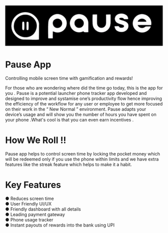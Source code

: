 ![Logo](https://github.com/govindmadhav/pauseapp/blob/main/assets/images/Untitled%20design.jpg?raw=true)
# Pause App

Controlling mobile screen time with gamification and rewards!

For those who are wondering where did the time go today, this is the app for you .
Pause is a potential launcher phone tracker app developed and designed to improve and
systamise one’s productivity flow hence improving the efficiency of the workflow for any user
or employee to get more focused on their work in the “ New Normal ” environment.
Pause adapts your device’s usage and will show you the number of hours you have spent on
your phone .What's cool is that you can even earn incentives .

# How We Roll !!

Pause app helps to control screen time by locking the pocket money which will be redeemed only if you use the phone within limits and we have extra features like the streak feature which helps to make it a habit.

# Key Features

● Reduces screen time  
● User Friendly UI/UX  
● Friendly dashboard with all details  
● Leading payment gateway  
● Phone usage tracker   
● Instant payouts of rewards into the bank using UPI
